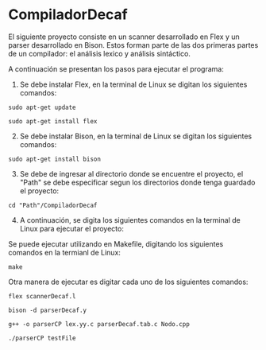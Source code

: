 # CompiladorDecaf
El siguiente proyecto consiste en un scanner desarrollado en Flex y un parser desarrollado en Bison. Estos forman parte de las dos primeras partes de un compilador: el análisis lexico y análisis sintáctico.

A continuación se presentan los pasos para ejecutar el programa:

1. Se debe instalar Flex, en la terminal de Linux se digitan los siguientes comandos:
  ```
  sudo apt-get update
  
  sudo apt-get install flex
  ```

2. Se debe instalar Bison, en la terminal de Linux se digitan los siguientes comandos:
  ```
  sudo apt-get install bison
  ```
3. Se debe de ingresar al directorio donde se encuentre el proyecto, el "Path" se debe especificar segun los directorios donde tenga guardado el proyecto:
  ```
  cd "Path"/CompiladorDecaf
  ```
4. A continuación, se digita los siguientes comandos en la terminal de Linux para ejecutar el proyecto:
  
  Se puede ejecutar utilizando en Makefile, digitando los siguientes comandos en la termianl de Linux:
  ```
  make
  ```
  Otra manera de ejecutar es digitar cada uno de los siguientes comandos:
  ```
  flex scannerDecaf.l
  
  bison -d parserDecaf.y
  
  g++ -o parserCP lex.yy.c parserDecaf.tab.c Nodo.cpp
  
  ./parserCP testFile
  ```
  
